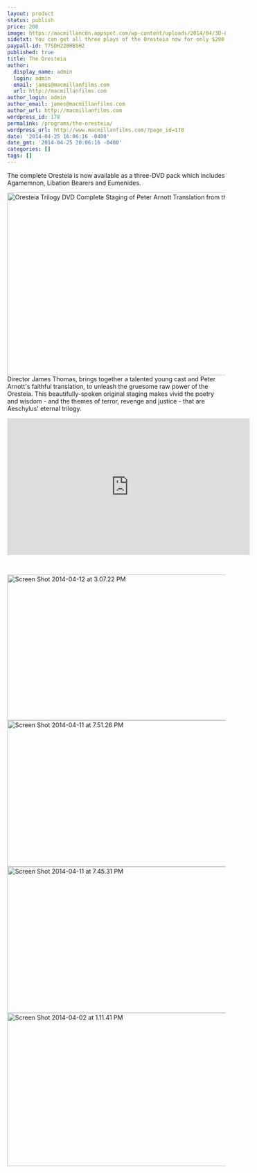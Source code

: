 ```yaml
---
layout: product
status: publish
price: 200
image: https://macmillancdn.appspot.com/wp-content/uploads/2014/04/3D-Oresteia-withRearLarge.jpg
sidetxt: You can get all three plays of the Oresteia now for only $200.
paypall-id: T7SDH228HB5H2
published: true
title: The Oresteia
author:
  display_name: admin
  login: admin
  email: james@macmillanfilms.com
  url: http://macmillanfilms.com
author_login: admin
author_email: james@macmillanfilms.com
author_url: http://macmillanfilms.com
wordpress_id: 178
permalink: /programs/the-oresteia/
wordpress_url: http://www.macmillanfilms.com/?page_id=178
date: '2014-04-25 16:06:16 -0400'
date_gmt: '2014-04-25 20:06:16 -0400'
categories: []
tags: []
---
```

<p>The complete Oresteia is now available as a three-DVD pack which includes Agamemnon, Libation Bearers and Eumenides.</p>
<p><a href="https://macmillancdn.appspot.com/wp-content/uploads/2014/04/3D-Oresteia-withRearLarge.jpg"><img class="alignnone size-large wp-image-245" src="https://macmillancdn.appspot.com/wp-content/uploads/2014/04/3D-Oresteia-withRearLarge-1024x714.jpg" alt="Oresteia Trilogy DVD Complete Staging of Peter Arnott Translation from the Greek" width="604" height="421" /></a>Director James Thomas, brings together a talented young cast and Peter Arnott's faithful translation, to unleash the gruesome raw power of the Oresteia. This beautifully-spoken original staging makes vivid the poetry and wisdom - and the themes of terror, revenge and justice - that are Aeschylus' eternal trilogy.</p>
<p><iframe src="https://www.youtube.com/embed/I_BBr20t_gA" width="560" height="315" frameborder="0" allowfullscreen="allowfullscreen"></iframe></p>
<p>&nbsp;</p>
<p><a href="https://macmillancdn.appspot.com/wp-content/uploads/2014/04/Screen-Shot-2014-04-12-at-3.07.22-PM.png"><img class="size-large wp-image-179 aligncenter" src="https://macmillancdn.appspot.com/wp-content/uploads/2014/04/Screen-Shot-2014-04-12-at-3.07.22-PM-1024x570.png" alt="Screen Shot 2014-04-12 at 3.07.22 PM" width="604" height="336" /></a> <a href="https://macmillancdn.appspot.com/wp-content/uploads/2014/04/Screen-Shot-2014-04-11-at-7.51.26-PM.png"><img class="size-large wp-image-185 aligncenter" src="https://macmillancdn.appspot.com/wp-content/uploads/2014/04/Screen-Shot-2014-04-11-at-7.51.26-PM-1024x572.png" alt="Screen Shot 2014-04-11 at 7.51.26 PM" width="604" height="337" /></a> <a href="https://macmillancdn.appspot.com/wp-content/uploads/2014/04/Screen-Shot-2014-04-11-at-7.45.31-PM.png"><img class="size-large wp-image-187 aligncenter" src="https://macmillancdn.appspot.com/wp-content/uploads/2014/04/Screen-Shot-2014-04-11-at-7.45.31-PM-1024x573.png" alt="Screen Shot 2014-04-11 at 7.45.31 PM" width="604" height="337" /></a> <a href="https://macmillancdn.appspot.com/wp-content/uploads/2014/04/Screen-Shot-2014-04-02-at-1.11.41-PM.png"><img class="size-large wp-image-194 aligncenter" src="https://macmillancdn.appspot.com/wp-content/uploads/2014/04/Screen-Shot-2014-04-02-at-1.11.41-PM-1024x599.png" alt="Screen Shot 2014-04-02 at 1.11.41 PM" width="604" height="353" /></a></p>
